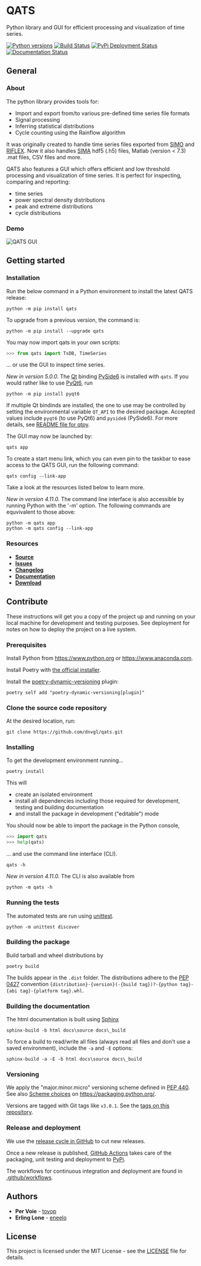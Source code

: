 # QATS

Python library and GUI for efficient processing and visualization of time series.

[![Python versions](https://img.shields.io/pypi/pyversions/qats)](https://pypi.org/project/qats/)
[![Build Status](https://github.com/dnvgl/qats/actions/workflows/test.yml/badge.svg)](https://github.com/dnvgl/qats/actions/workflows/test.yml)
[![PyPi Deployment Status](https://github.com/dnvgl/qats/actions/workflows/publish.yml/badge.svg)](https://github.com/dnvgl/qats/actions/workflows/publish.yml)
[![Documentation Status](https://readthedocs.org/projects/qats/badge/?version=latest)](https://qats.readthedocs.io/en/latest/?badge=latest)

## General

### About

The python library provides tools for:
- Import and export from/to various pre-defined time series file formats
- Signal processing
- Inferring statistical distributions
- Cycle counting using the Rainflow algorithm

It was originally created to handle time series files exported from [SIMO](https://www.dnvgl.com/services/complex-multibody-calculations-simo-2311) 
and [RIFLEX](https://www.dnvgl.com/services/riser-analysis-software-for-marine-riser-systems-riflex-2312). Now it also
handles [SIMA](https://www.dnvgl.com/services/marine-operations-and-mooring-analysis-software-sima-2324) hdf5 (.h5) files, 
Matlab (version < 7.3) .mat files, CSV files and more.  

QATS also features a GUI which offers efficient and low threshold processing and visualization of time series. It is
perfect for inspecting, comparing and reporting:
- time series
- power spectral density distributions
- peak and extreme distributions
- cycle distributions

### Demo

![QATS GUI](https://raw.githubusercontent.com/dnvgl/qats/master/docs/source/demo.gif)

## Getting started

### Installation

Run the below command in a Python environment to install the latest QATS release:

```console
python -m pip install qats
```

To upgrade from a previous version, the command is:

```console
python -m pip install --upgrade qats
```

You may now import qats in your own scripts:

```python
>>> from qats import TsDB, TimeSeries
```

... or use the GUI to inspect time series. 

_New in version 5.0.0._ 
The [Qt](https://www.qt.io) binding [PySide6](https://pypi.org/project/PySide6/) is installed with `qats`. 
If you would rather like to use [PyQt6](https://pypi.org/project/PyQt6/), run

```console
python -m pip install pyqt6
```

If multiple Qt bindinds are installed, the one to use may be controlled by setting the environmental variable `QT_API` to the desired package. Accepted values include `pyqt6` (to use PyQt6) and `pyside6` (PySide6). For more details, see [README file for qtpy](https://github.com/spyder-ide/qtpy/blob/master/README.md).

The GUI may now be launched by:

```console
qats app
```

To create a start menu link, which you can even pin to the taskbar to ease access to the 
QATS GUI, run the following command:

```console
qats config --link-app
```

Take a look at the resources listed below to learn more.

_New in version 4.11.0._ The command line interface is also accessible by running Python with the '-m' option. The following commands are equvivalent to those above:
```console 
python -m qats app
python -m qats config --link-app
```

### Resources

* [**Source**](https://github.com/dnvgl/qats)
* [**Issues**](https://github.com/dnvgl/qats/issues)
* [**Changelog**](https://github.com/dnvgl/qats/releases)
* [**Documentation**](https://qats.readthedocs.io)
* [**Download**](https://pypi.org/project/qats/)

## Contribute

These instructions will get you a copy of the project up and running on your local machine for development and testing 
purposes. See deployment for notes on how to deploy the project on a live system.

### Prerequisites

Install Python from https://www.python.org or https://www.anaconda.com. 

Install Poetry with [the official installer](https://python-poetry.org/docs/#installing-with-the-official-installer).

Install the [poetry-dynamic-versioning](https://pypi.org/project/poetry-dynamic-versioning/) plugin:

```poetry self add "poetry-dynamic-versioning[plugin]"```

### Clone the source code repository

At the desired location, run: 

```git clone https://github.com/dnvgl/qats.git```

### Installing

To get the development environment running...

```console
poetry install
```

This will
- create an isolated environment
- install all dependencies including those required for development, testing and building documentation
- and install the package in development ("editable") mode

You should now be able to import the package in the Python console,

```python
>>> import qats
>>> help(qats)
```

... and use the command line interface (CLI).

```console
qats -h
```

_New in version 4.11.0._ The CLI is also available from 

```console
python -m qats -h
```

### Running the tests

The automated tests are run using [unittest](https://docs.python.org/3/library/unittest.html/).

```console
python -m unittest discover 
```

### Building the package

Build tarball and wheel distributions by

```console
poetry build
```

The builds appear in the `.dist` folder. The distributions adhere to the [PEP 0427](https://www.python.org/dev/peps/pep-0427/#file-name-convention) 
convention `{distribution}-{version}(-{build tag})?-{python tag}-{abi tag}-{platform tag}.whl`.

### Building the documentation

The html documentation is built using [Sphinx](http://www.sphinx-doc.org/en/master)

```console
sphinx-build -b html docs\source docs\_build
```

To force a build to read/write all files (always read all files and don't use a saved environment), include the `-a` and `-E` options:

```console
sphinx-build -a -E -b html docs\source docs\_build
```

### Versioning

We apply the "major.minor.micro" versioning scheme defined in [PEP 440](https://www.python.org/dev/peps/pep-0440/). See also [Scheme choices](https://packaging.python.org/en/latest/guides/distributing-packages-using-setuptools/#scheme-choices) on https://packaging.python.org/.

Versions are tagged with Git tags like `v3.0.1`. See the [tags on this repository](https://github.com/dnvgl/qats/tags). 

### Release and deployment

We use the [release cycle in GitHub](https://github.com/dnvgl/qats/releases) to cut new releases.

Once a new release is published, [GitHub Actions](https://docs.github.com/en/actions) takes care of the packaging, unit testing and deployment to [PyPi](https://pypi.org/project/qats/).

The workflows for continuous integration and deployment are found in [.github/workflows](.github/workflows/).

## Authors

* **Per Voie** - [tovop](https://github.com/tovop)
* **Erling Lone** - [eneelo](https://github.com/eneelo)

## License

This project is licensed under the MIT License - see the [LICENSE](LICENSE) file for details.
